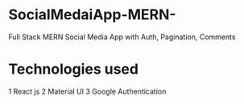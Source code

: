 # SocialMedaiApp-MERN-
Full Stack MERN Social Media App with Auth, Pagination, Comments 
# Technologies used 
 1 React js
 2 Material UI
 3 Google Authentication
